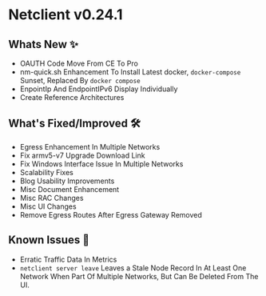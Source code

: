 # Netclient v0.24.1

## Whats New ✨

- OAUTH Code Move From CE To Pro
- nm-quick.sh Enhancement To Install Latest docker, `docker-compose` Sunset, Replaced By `docker compose`
- EnpointIp And EndpointIPv6 Display Individually
- Create Reference Architectures

## What's Fixed/Improved 🛠

- Egress Enhancement In Multiple Networks
- Fix armv5-v7 Upgrade Download Link
- Fix Windows Interface Issue In Multiple Networks
- Scalability Fixes
- Blog Usability Improvements
- Misc Document Enhancement
- Misc RAC Changes
- Misc UI Changes
- Remove Egress Routes After Egress Gateway Removed

## Known Issues 🐞

- Erratic Traffic Data In Metrics
- `netclient server leave`  Leaves a Stale Node Record In At Least One Network When Part Of Multiple Networks, But Can Be Deleted From The UI.